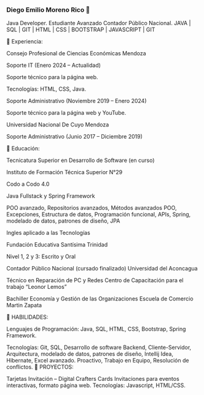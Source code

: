 ### Diego Emilio Moreno Rico 👋

<!--
**diegomr949/diegomr949** is a ✨ _special_ ✨ repository because its `README.md` (this file) appears on your GitHub profile.

Here are some ideas to get you started:

- 🔭 I’m currently working on ...
- 🌱 I’m currently learning ...
- 👯 I’m looking to collaborate on ...
- 🤔 I’m looking for help with ...
- 💬 Ask me about ...
- 📫 How to reach me: ...
- 😄 Pronouns: ...
- ⚡ Fun fact: ...
-->

Java Developer. Estudiante Avanzado Contador Público Nacional. JAVA | SQL | GIT | HTML | CSS | BOOTSTRAP | JAVASCRIPT | GIT


🔭 Experiencia:



Consejo Profesional de Ciencias Económicas Mendoza

Soporte IT (Enero 2024 – Actualidad)

Soporte técnico para la página web.

Tecnologías: HTML, CSS, Java.

Soporte Administrativo (Noviembre 2019 – Enero 2024)

Soporte técnico para la página web y YouTube.

Universidad Nacional De Cuyo Mendoza

Soporte Administrativo (Junio 2017 – Diciembre 2019)

🌱 Educación:


Tecnicatura Superior en Desarrollo de Software (en curso)

Instituto de Formación Técnica Superior N°29

Codo a Codo 4.0

Java Fullstack y Spring Framework

POO avanzado, Repositorios avanzados, Métodos avanzados POO, Excepciones, Estructura de datos, Programación
funcional, APIs, Spring, modelado de datos, patrones de diseño, JPA

Ingles aplicado a las Tecnologías

Fundación Educativa Santísima Trinidad

Nivel 1, 2 y 3: Escrito y Oral



Contador Público Nacional (cursado finalizado)
Universidad del Aconcagua

Técnico en Reparación de PC y Redes
Centro de Capacitación para el trabajo “Leonor Lemos”

Bachiller Economía y Gestión de las Organizaciones
Escuela de Comercio Martin Zapata

💼 HABILIDADES:


Lenguajes de Programación: Java, SQL, HTML, CSS, Bootstrap, Spring Framework.

Tecnologías: Git, SQL, Desarrollo de software Backend, Cliente-Servidor, Arquitectura, modelado de datos, patrones de diseño, Intellij Idea, Hibernate, Excel avanzado.
Proactivo, Trabajo en Equipo, Resolución de conflictos.
🚀 PROYECTOS:

Tarjetas Invitación – Digital Crafters Cards
Invitaciones para eventos interactivas, formato página web.
Tecnologías: Javascript, HTML/CSS.

